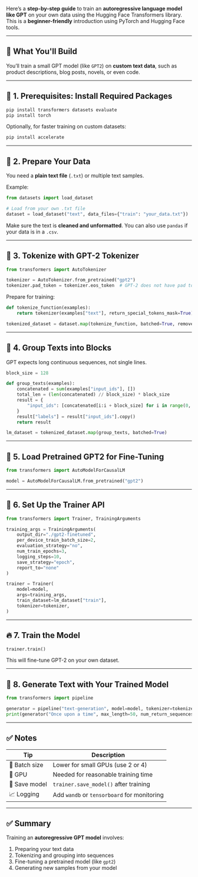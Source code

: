 Here’s a **step-by-step guide** to train an **autoregressive language model like GPT** on your own data using the Hugging Face Transformers library. This is a **beginner-friendly** introduction using PyTorch and Hugging Face tools.

---

## 🧠 What You'll Build

You’ll train a small GPT model (like `GPT2`) on **custom text data**, such as product descriptions, blog posts, novels, or even code.

---

## 🧰 1. Prerequisites: Install Required Packages

```bash
pip install transformers datasets evaluate
pip install torch
```

Optionally, for faster training on custom datasets:

```bash
pip install accelerate
```

---

## 📂 2. Prepare Your Data

You need a **plain text file** (`.txt`) or multiple text samples.

Example:

```python
from datasets import load_dataset

# Load from your own .txt file
dataset = load_dataset("text", data_files={"train": "your_data.txt"})
```

Make sure the text is **cleaned and unformatted**. You can also use `pandas` if your data is in a `.csv`.

---

## 🔧 3. Tokenize with GPT-2 Tokenizer

```python
from transformers import AutoTokenizer

tokenizer = AutoTokenizer.from_pretrained("gpt2")
tokenizer.pad_token = tokenizer.eos_token  # GPT-2 does not have pad token
```

Prepare for training:

```python
def tokenize_function(examples):
    return tokenizer(examples["text"], return_special_tokens_mask=True)

tokenized_dataset = dataset.map(tokenize_function, batched=True, remove_columns=["text"])
```

---

## 🧩 4. Group Texts into Blocks

GPT expects long continuous sequences, not single lines.

```python
block_size = 128

def group_texts(examples):
    concatenated = sum(examples["input_ids"], [])
    total_len = (len(concatenated) // block_size) * block_size
    result = {
        "input_ids": [concatenated[i:i + block_size] for i in range(0, total_len, block_size)]
    }
    result["labels"] = result["input_ids"].copy()
    return result

lm_dataset = tokenized_dataset.map(group_texts, batched=True)
```

---

## 🧠 5. Load Pretrained GPT2 for Fine-Tuning

```python
from transformers import AutoModelForCausalLM

model = AutoModelForCausalLM.from_pretrained("gpt2")
```

---

## 🏃 6. Set Up the Trainer API

```python
from transformers import Trainer, TrainingArguments

training_args = TrainingArguments(
    output_dir="./gpt2-finetuned",
    per_device_train_batch_size=2,
    evaluation_strategy="no",
    num_train_epochs=3,
    logging_steps=10,
    save_strategy="epoch",
    report_to="none"
)

trainer = Trainer(
    model=model,
    args=training_args,
    train_dataset=lm_dataset["train"],
    tokenizer=tokenizer,
)
```

---

## 🔥 7. Train the Model

```python
trainer.train()
```

This will fine-tune GPT-2 on your own dataset.

---

## 🧪 8. Generate Text with Your Trained Model

```python
from transformers import pipeline

generator = pipeline("text-generation", model=model, tokenizer=tokenizer)
print(generator("Once upon a time", max_length=50, num_return_sequences=1))
```

---

## ✅ Notes

| Tip           | Description                                 |
| ------------- | ------------------------------------------- |
| 🔢 Batch size | Lower for small GPUs (use 2 or 4)           |
| 🧠 GPU        | Needed for reasonable training time         |
| 💾 Save model | `trainer.save_model()` after training       |
| 📈 Logging    | Add `wandb` or `tensorboard` for monitoring |

---

## ✅ Summary

Training an **autoregressive GPT model** involves:

1. Preparing your text data
2. Tokenizing and grouping into sequences
3. Fine-tuning a pretrained model (like `gpt2`)
4. Generating new samples from your model
